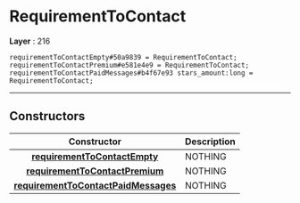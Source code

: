 # RequirementToContact

**Layer** : 216

```tl
requirementToContactEmpty#50a9839 = RequirementToContact;
requirementToContactPremium#e581e4e9 = RequirementToContact;
requirementToContactPaidMessages#b4f67e93 stars_amount:long = RequirementToContact;
```

---

## Constructors

| Constructor | Description |
| :---: | :--- |
| [**requirementToContactEmpty**](constructor/requirementToContactEmpty) | NOTHING |
| [**requirementToContactPremium**](constructor/requirementToContactPremium) | NOTHING |
| [**requirementToContactPaidMessages**](constructor/requirementToContactPaidMessages) | NOTHING |